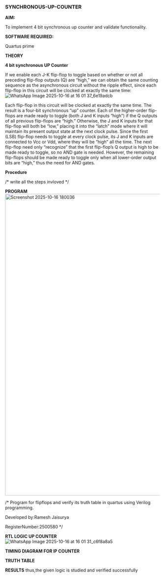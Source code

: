 ### SYNCHRONOUS-UP-COUNTER

**AIM:**

To implement 4 bit synchronous up counter and validate functionality.

**SOFTWARE REQUIRED:**

Quartus prime

**THEORY**

**4 bit synchronous UP Counter**

If we enable each J-K flip-flop to toggle based on whether or not all preceding flip-flop outputs (Q) are “high,” we can obtain the same counting sequence as the asynchronous circuit without the ripple effect, since each flip-flop in this circuit will be clocked at exactly the same time:
![WhatsApp Image 2025-10-16 at 16 01 37_6e19adcb](https://github.com/user-attachments/assets/3e411fb2-ef84-41f8-8002-f833fb0651ec)


Each flip-flop in this circuit will be clocked at exactly the same time.
The result is a four-bit synchronous “up” counter. Each of the higher-order flip-flops are made ready to toggle (both J and K inputs “high”) if the Q outputs of all previous flip-flops are “high.”
Otherwise, the J and K inputs for that flip-flop will both be “low,” placing it into the “latch” mode where it will maintain its present output state at the next clock pulse.
Since the first (LSB) flip-flop needs to toggle at every clock pulse, its J and K inputs are connected to Vcc or Vdd, where they will be “high” all the time.
The next flip-flop need only “recognize” that the first flip-flop’s Q output is high to be made ready to toggle, so no AND gate is needed.
However, the remaining flip-flops should be made ready to toggle only when all lower-order output bits are “high,” thus the need for AND gates.

**Procedure**

/* write all the steps invloved */

**PROGRAM**
<img width="1826" height="980" alt="Screenshot 2025-10-16 180036" src="https://github.com/user-attachments/assets/9a101f3c-53ae-4c72-9207-9cf0f2394136" />

/* Program for flipflops and verify its truth table in quartus using Verilog programming. 

Developed by:Ramesh Jaisurya

 RegisterNumber:2500580
*/

**RTL LOGIC UP COUNTER**
![WhatsApp Image 2025-10-16 at 16 01 31_c6f8a8a5](https://github.com/user-attachments/assets/6da4fbfe-5c2a-46d9-87f6-4533aeb040c4)

**TIMING DIAGRAM FOR IP COUNTER**

**TRUTH TABLE**

**RESULTS**
thus,the given logic is studied and verified successfully
